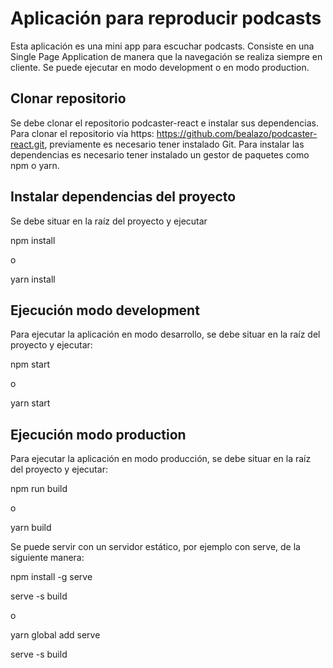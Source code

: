 # Aplicación para reproducir podcasts

Esta aplicación es una mini app para escuchar podcasts. Consiste en una Single Page Application de manera que la navegación se realiza siempre en cliente. Se puede ejecutar en modo development o en modo production.
## Clonar repositorio

Se debe clonar el repositorio podcaster-react e instalar sus dependencias. Para clonar el repositorio vía https: https://github.com/bealazo/podcaster-react.git, previamente es necesario tener instalado Git. Para instalar las dependencias es necesario tener instalado un gestor de paquetes como npm o yarn.

## Instalar dependencias del proyecto

Se debe situar en la raíz del proyecto y ejecutar 

npm install

o

yarn install

## Ejecución modo development

Para ejecutar la aplicación en modo desarrollo, se debe situar en la raíz del proyecto y ejecutar:

npm start

o

yarn start

## Ejecución modo production

Para ejecutar la aplicación en modo producción, se debe situar en la raíz del proyecto y ejecutar:

npm run build

o

yarn build

Se puede servir con un servidor estático, por ejemplo con serve, de la siguiente manera:

npm install -g serve

serve -s build

o

yarn global add serve

serve -s build
